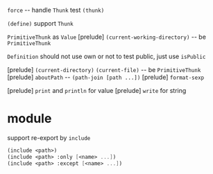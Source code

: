 `force` -- handle `Thunk`
test `(thunk)`

`(define)` support `Thunk`

`PrimitiveThunk` as `Value`
[prelude] `(current-working-directory)` -- be `PrimitiveThunk`

`Definition` should not use own or not to test public, just use `isPublic`

[prelude] `(current-directory)` `(current-file)` -- be `PrimitiveThunk`
[prelude] `aboutPath` -- `(path-join [path ...])`
[prelude] `format-sexp`

[prelude] `print` and `println` for value
[prelude] `write` for string

# module

support re-export by `include`

```scheme
(include <path>)
(include <path> :only [<name> ...])
(include <path> :except [<name> ...])
```
